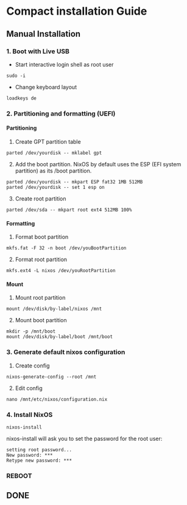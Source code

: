 # Compact installation Guide

## Manual Installation

### 1. Boot with Live USB

- Start interactive login shell as root user

```shell
sudo -i
```

- Change keyboard layout

```shell
loadkeys de
```

### 2. Partitioning and formatting (UEFI)

#### Partitioning

1. Create GPT partition table

```shell
parted /dev/yourdisk -- mklabel gpt
```

2. Add the boot partition. NixOS by default uses the ESP (EFI system partition) as its /boot partition.

```shell
parted /dev/yourdisk -- mkpart ESP fat32 1MB 512MB
parted /dev/yourdisk -- set 1 esp on
```

3. Create root partition

```shell
parted /dev/sda -- mkpart root ext4 512MB 100%
```

#### Formatting

1. Format boot partition

```shell
mkfs.fat -F 32 -n boot /dev/youBootPartition
```

2. Format root partition

```shell
mkfs.ext4 -L nixos /dev/youRootPartition
```

#### Mount

1. Mount root partition

```shell
mount /dev/disk/by-label/nixos /mnt
```

2. Mount boot partition

```shell
mkdir -p /mnt/boot
mount /dev/disk/by-label/boot /mnt/boot
```


### 3. Generate default nixos configuration

1. Create config

```shell
nixos-generate-config --root /mnt
```

2. Edit config

```shell
nano /mnt/etc/nixos/configuration.nix
```

### 4. Install NixOS

```shell
nixos-install
```

nixos-install will ask you to set the password for the root user:

```shell
setting root password...
New password: ***
Retype new password: ***
```

### REBOOT

## DONE
